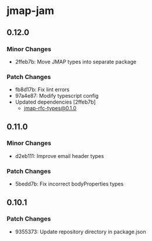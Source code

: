 # jmap-jam

## 0.12.0

### Minor Changes

- 2ffeb7b: Move JMAP types into separate package

### Patch Changes

- fb8d17b: Fix lint errors
- 97a4e87: Modify typescript config
- Updated dependencies [2ffeb7b]
  - jmap-rfc-types@0.1.0

## 0.11.0

### Minor Changes

- d2eb111: Improve email header types

### Patch Changes

- 5bedd7b: Fix incorrect bodyProperties types

## 0.10.1

### Patch Changes

- 9355373: Update repository directory in package.json
